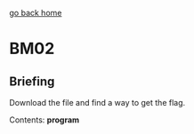 [go back home](/)

# BM02

## Briefing

Download the file and find a way to get the flag.

Contents: **program**